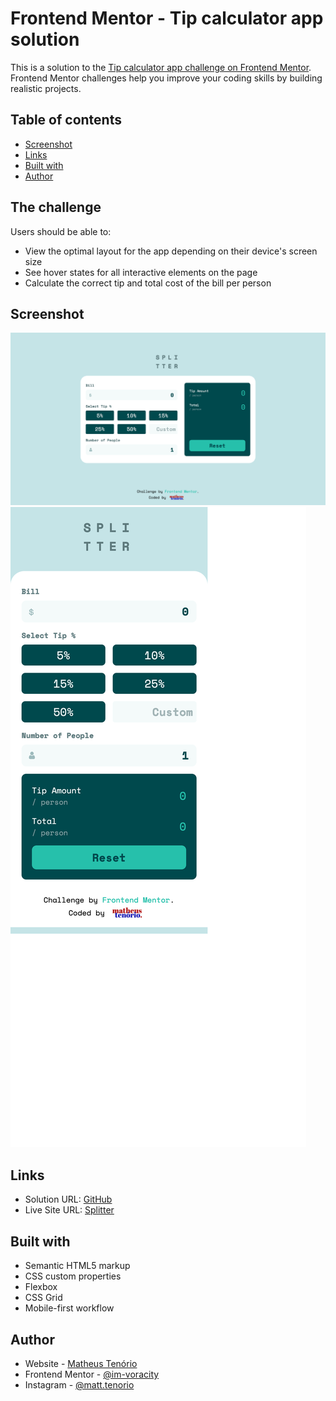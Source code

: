 # Frontend Mentor - Tip calculator app solution

This is a solution to the [Tip calculator app challenge on Frontend Mentor](https://www.frontendmentor.io/challenges/tip-calculator-app-ugJNGbJUX). Frontend Mentor challenges help you improve your coding skills by building realistic projects.

## Table of contents

- [Screenshot](#screenshot)
- [Links](#links)
- [Built with](#built-with)
- [Author](#author)

## The challenge

Users should be able to:

- View the optimal layout for the app depending on their device's screen size
- See hover states for all interactive elements on the page
- Calculate the correct tip and total cost of the bill per person

## Screenshot

![PC Version](./assets/design/final-product-pc.png)
![Mobile Version](./assets/design/final-product-mobile.png)

## Links

- Solution URL: [GitHub](https://github.com)
- Live Site URL: [Splitter](https://splitter.matheustenorio.com)

## Built with

- Semantic HTML5 markup
- CSS custom properties
- Flexbox
- CSS Grid
- Mobile-first workflow

## Author

- Website - [Matheus Tenório](https://www.matheustenorio.com)
- Frontend Mentor - [@im-voracity](https://www.frontendmentor.io/profile/im-voracity)
- Instagram - [@matt.tenorio](https://www.instagram.com/matt.tenorio)
